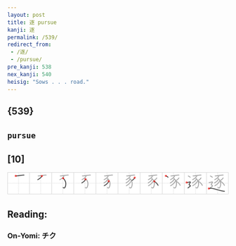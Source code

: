 ```yaml
---
layout: post
title: 逐 pursue
kanji: 逐
permalink: /539/
redirect_from:
 - /逐/
 - /pursue/
pre_kanji: 538
nex_kanji: 540
heisig: "Sows . . . road."
---
```


## {539}

## `pursue`

## [10]

<div class="stroke"><img src="../images/E98090.png" /></div>

## Reading:

### On-Yomi: チク
